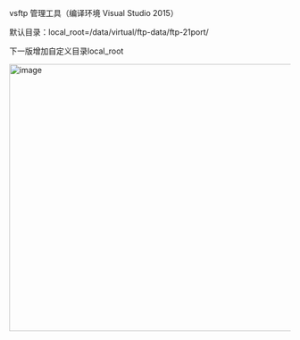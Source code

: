 vsftp 管理工具（编译环境 Visual Studio 2015）

默认目录：local_root=/data/virtual/ftp-data/ftp-21port/

下一版增加自定义目录local_root


<img width="511" height="479" alt="image" src="https://github.com/user-attachments/assets/03e1bfe3-cecd-49e5-ade7-df9b1ff8f0a0" />
